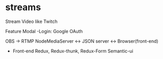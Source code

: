 # streams

<React project with Redux>
 Stream Video like Twitch
 
Feature 
Modal
-Login: Google OAuth

OBS -> RTMP NodeMediaServer <-> JSON server <-> Browser(front-end)

- Front-end 
  Redux, Redux-thunk, Redux-Form
  Semantic-ui





